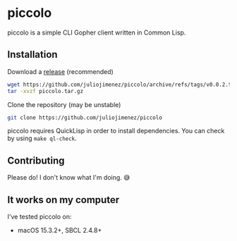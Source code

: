 # piccolo

piccolo is a simple CLI Gopher client written in Common Lisp.

## Installation

Download a [release](https://github.com/juliojimenez/piccolo/releases) (recommended)

```bash
wget https://github.com/juliojimenez/piccolo/archive/refs/tags/v0.0.2.tar.gz -O piccolo.tar.gz
tar -xvzf piccolo.tar.gz
```

Clone the repository (may be unstable)

```bash
git clone https://github.com/juliojimenez/piccolo
```

piccolo requires QuickLisp in order to install dependencies. You can check by using `make ql-check`.

## Contributing

Please do! I don't know what I'm doing. 😅

## It works on my computer

I've tested piccolo on:

- macOS 15.3.2+, SBCL 2.4.8+
